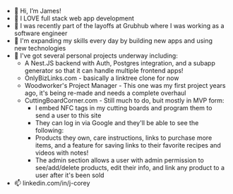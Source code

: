 - 👋 Hi, I’m James!
- 👀 I LOVE full stack web app development
- 👔 I was recently part of the layoffs at Grubhub where I was working as a software engineer
- 🌱 I'm expanding my skills every day by building new apps and using new technologies
- 🌱 I've got several personal projects underway including:
  - A Nest.JS backend with Auth, Postgres integration, and a subapp generator so that it can handle multiple frontend apps!
  - OnlyBizLinks.com - basically a linktree clone for now
  - Woodworker's Project Manager - This one was my first project years ago, it's being re-made and needs a complete overhaul
  - CuttingBoardCorner.com - Still much to do, buit mostly in MVP form:
    -  I embed NFC tags in my cutting boards and program them to send a user to this site
    -  They can log in via Google and they'll be able to see the following:
      -  Products they own, care instructions, links to purchase more items, and a feature for saving links to their favorite recipes and videos with notes!
      -  The admin section allows a user with admin permission to see/add/delete products, edit their info, and link any product to a user after it's been sold
- 📫 linkedin.com/in/j-corey


<!---
JCWoodworker/JCWoodworker is a ✨ special ✨ repository because its `README.md` (this file) appears on your GitHub profile.
You can click the Preview link to take a look at your changes.
--->
